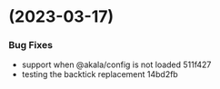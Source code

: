 #  (2023-03-17)


### Bug Fixes

* support when @akala/config is not loaded 511f427
* testing the backtick replacement 14bd2fb




